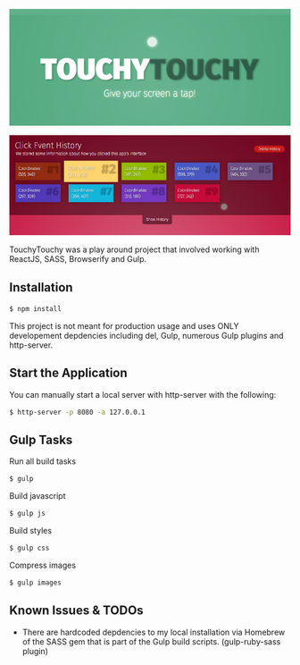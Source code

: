 ![alt tag](preview.jpg)

![alt tag](preview-2.jpg)

TouchyTouchy was a play around project that involved working with ReactJS, SASS, Browserify and Gulp.

## Installation

```sh
$ npm install
```

This project is not meant for production usage and uses ONLY developement depdencies including del, Gulp, numerous Gulp plugins and http-server.

## Start the Application

You can manually start a local server with http-server with the following:
```sh
$ http-server -p 8080 -a 127.0.0.1
```

## Gulp Tasks

Run all build tasks
```sh
$ gulp
```

Build javascript
```sh
$ gulp js
```

Build styles
```sh
$ gulp css
```

Compress images
```sh
$ gulp images
```

## Known Issues & TODOs
- There are hardcoded depdencies to my local installation via Homebrew of the SASS gem that is part of the Gulp build scripts. (gulp-ruby-sass plugin)

[Dan DiGangi]:http://dandigangi.me/